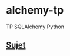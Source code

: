 # alchemy-tp
TP SQLAlchemy Python

## [Sujet](https://github.com/junegombert/alchemy-tp/blob/main/orm-sujet-sqlalchemy.pdf)
